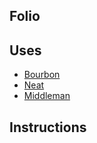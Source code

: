 ## Folio


## Uses

* [Bourbon](http://bourbon.io)
* [Neat](http://neat.bourbon.io)
* [Middleman](http://middlemanapp.com)

## Instructions
